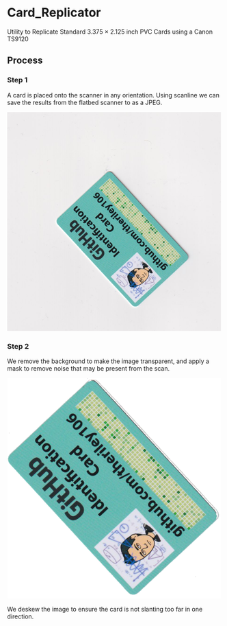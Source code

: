 # Card_Replicator
Utility to Replicate Standard 3.375 × 2.125 inch PVC Cards using a Canon TS9120


## Process

### Step 1

A card is placed onto the scanner in any orientation.  Using scanline we can save the results from the flatbed scanner to as a JPEG.

<p>
  <img src="static/1.png" width="500px"/>
</p>


### Step 2

We remove the background to make the image transparent, and apply a mask to remove noise that may be present from the scan.

<p>
  <img src="static/2.png" width="500px"/>
</p>

We deskew the image to ensure the card is not slanting too far in one direction.  